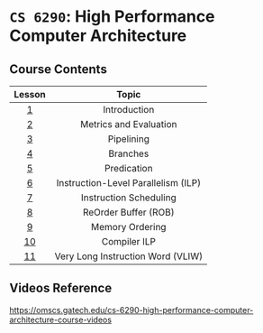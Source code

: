 # `CS 6290`: High Performance Computer Architecture

## Course Contents

| Lesson | Topic |
|:--:|:--:|
| [1](./01-introduction.md) | Introduction |
| [2](./02-metrics-and-evaluation.md) | Metrics and Evaluation |
| [3](./03-pipelining.md) | Pipelining |
| [4](./04-branches.md) | Branches |
| [5](./05-predication.md) | Predication |
| [6](./06-ilp.md) | Instruction-Level Parallelism (ILP) |
| [7](./07-instruction-scheduling.md) | Instruction Scheduling |
| [8](./08-reorder-buffer.md) | ReOrder Buffer (ROB) |
| [9](./09-memory-ordering.md) | Memory Ordering |
| [10](./10-compiler-ilp.md) | Compiler ILP |
| [11](./11-vliw.md) | Very Long Instruction Word (VLIW) |

## Videos Reference

https://omscs.gatech.edu/cs-6290-high-performance-computer-architecture-course-videos

